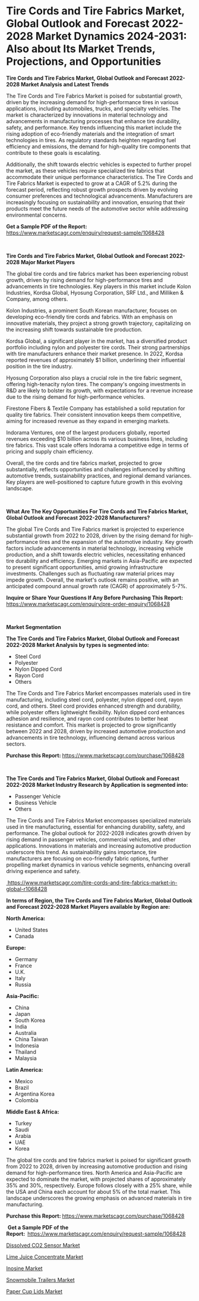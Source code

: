 <p><h1>Tire Cords and Tire Fabrics Market, Global Outlook and Forecast 2022-2028 Market Dynamics 2024-2031: Also about Its Market Trends, Projections, and Opportunities</h1></p><p><strong>Tire Cords and Tire Fabrics Market, Global Outlook and Forecast 2022-2028 Market Analysis and Latest Trends</strong></p>
<p><p>The Tire Cords and Tire Fabrics Market is poised for substantial growth, driven by the increasing demand for high-performance tires in various applications, including automobiles, trucks, and specialty vehicles. The market is characterized by innovations in material technology and advancements in manufacturing processes that enhance tire durability, safety, and performance. Key trends influencing this market include the rising adoption of eco-friendly materials and the integration of smart technologies in tires. As regulatory standards heighten regarding fuel efficiency and emissions, the demand for high-quality tire components that contribute to these goals is escalating.</p><p>Additionally, the shift towards electric vehicles is expected to further propel the market, as these vehicles require specialized tire fabrics that accommodate their unique performance characteristics. The Tire Cords and Tire Fabrics Market is expected to grow at a CAGR of 5.2% during the forecast period, reflecting robust growth prospects driven by evolving consumer preferences and technological advancements. Manufacturers are increasingly focusing on sustainability and innovation, ensuring that their products meet the future needs of the automotive sector while addressing environmental concerns.</p></p>
<p><strong>Get a Sample PDF of the Report:&nbsp;</strong> <a href="https://www.marketscagr.com/enquiry/request-sample/1068428">https://www.marketscagr.com/enquiry/request-sample/1068428</a></p>
<p>&nbsp;</p>
<p><strong>Tire Cords and Tire Fabrics Market, Global Outlook and Forecast 2022-2028 Major Market Players</strong></p>
<p><p>The global tire cords and tire fabrics market has been experiencing robust growth, driven by rising demand for high-performance tires and advancements in tire technologies. Key players in this market include Kolon Industries, Kordsa Global, Hyosung Corporation, SRF Ltd., and Milliken & Company, among others. </p><p>Kolon Industries, a prominent South Korean manufacturer, focuses on developing eco-friendly tire cords and fabrics. With an emphasis on innovative materials, they project a strong growth trajectory, capitalizing on the increasing shift towards sustainable tire production.</p><p>Kordsa Global, a significant player in the market, has a diversified product portfolio including nylon and polyester tire cords. Their strong partnerships with tire manufacturers enhance their market presence. In 2022, Kordsa reported revenues of approximately $1 billion, underlining their influential position in the tire industry.</p><p>Hyosung Corporation also plays a crucial role in the tire fabric segment, offering high-tenacity nylon tires. The company's ongoing investments in R&D are likely to bolster its growth, with expectations for a revenue increase due to the rising demand for high-performance vehicles.</p><p>Firestone Fibers & Textile Company has established a solid reputation for quality tire fabrics. Their consistent innovation keeps them competitive, aiming for increased revenue as they expand in emerging markets.</p><p>Indorama Ventures, one of the largest producers globally, reported revenues exceeding $10 billion across its various business lines, including tire fabrics. This vast scale offers Indorama a competitive edge in terms of pricing and supply chain efficiency.</p><p>Overall, the tire cords and tire fabrics market, projected to grow substantially, reflects opportunities and challenges influenced by shifting automotive trends, sustainability practices, and regional demand variances. Key players are well-positioned to capture future growth in this evolving landscape.</p></p>
<p>&nbsp;</p>
<p><strong>What Are The Key Opportunities For Tire Cords and Tire Fabrics Market, Global Outlook and Forecast 2022-2028 Manufacturers?</strong></p>
<p><p>The global Tire Cords and Tire Fabrics market is projected to experience substantial growth from 2022 to 2028, driven by the rising demand for high-performance tires and the expansion of the automotive industry. Key growth factors include advancements in material technology, increasing vehicle production, and a shift towards electric vehicles, necessitating enhanced tire durability and efficiency. Emerging markets in Asia-Pacific are expected to present significant opportunities, amid growing infrastructure investments. Challenges such as fluctuating raw material prices may impede growth. Overall, the market's outlook remains positive, with an anticipated compound annual growth rate (CAGR) of approximately 5-7%.</p></p>
<p><strong>Inquire or Share Your Questions If Any Before Purchasing This Report:</strong> <a href="https://www.marketscagr.com/enquiry/pre-order-enquiry/1068428">https://www.marketscagr.com/enquiry/pre-order-enquiry/1068428</a></p>
<p>&nbsp;</p>
<p><strong>Market Segmentation</strong></p>
<p><strong>The Tire Cords and Tire Fabrics Market, Global Outlook and Forecast 2022-2028 Market Analysis by types is segmented into:</strong></p>
<p><ul><li>Steel Cord</li><li>Polyester</li><li>Nylon Dipped Cord</li><li>Rayon Cord</li><li>Others</li></ul></p>
<p><p>The Tire Cords and Tire Fabrics Market encompasses materials used in tire manufacturing, including steel cord, polyester, nylon dipped cord, rayon cord, and others. Steel cord provides enhanced strength and durability, while polyester offers lightweight flexibility. Nylon dipped cord enhances adhesion and resilience, and rayon cord contributes to better heat resistance and comfort. This market is projected to grow significantly between 2022 and 2028, driven by increased automotive production and advancements in tire technology, influencing demand across various sectors.</p></p>
<p><strong>Purchase this Report:&nbsp;</strong><a href="https://www.marketscagr.com/purchase/1068428">https://www.marketscagr.com/purchase/1068428</a></p>
<p>&nbsp;</p>
<p><strong>The Tire Cords and Tire Fabrics Market, Global Outlook and Forecast 2022-2028 Market Industry Research by Application is segmented into:</strong></p>
<p><ul><li>Passenger Vehicle</li><li>Business Vehicle</li><li>Others</li></ul></p>
<p><p>The Tire Cords and Tire Fabrics Market encompasses specialized materials used in tire manufacturing, essential for enhancing durability, safety, and performance. The global outlook for 2022-2028 indicates growth driven by rising demand in passenger vehicles, commercial vehicles, and other applications. Innovations in materials and increasing automotive production underscore this trend. As sustainability gains importance, tire manufacturers are focusing on eco-friendly fabric options, further propelling market dynamics in various vehicle segments, enhancing overall driving experience and safety.</p></p>
<p><a href="https://www.marketscagr.com/tire-cords-and-tire-fabrics-market-in-global-r1068428">&nbsp;https://www.marketscagr.com/tire-cords-and-tire-fabrics-market-in-global-r1068428</a></p>
<p><strong>In terms of Region, the Tire Cords and Tire Fabrics Market, Global Outlook and Forecast 2022-2028 Market Players available by Region are:</strong></p>
<p>
    <p> <strong> North America: </strong>
        <ul>
            <li>United States</li>
            <li>Canada</li>
        </ul>
        </p> 
    <p> <strong> Europe: </strong>
        <ul>
            <li>Germany</li>
            <li>France</li>
            <li>U.K.</li>
            <li>Italy</li>
            <li>Russia</li>
        </ul>
        </p> 
    <p> <strong> Asia-Pacific: </strong>
        <ul>
            <li>China</li>
            <li>Japan</li>
            <li>South Korea</li>
            <li>India</li>
            <li>Australia</li>
            <li>China Taiwan</li>
            <li>Indonesia</li>
            <li>Thailand</li>
            <li>Malaysia</li>
        </ul>
        </p> 
    <p> <strong> Latin America: </strong>
        <ul>
            <li>Mexico</li>
            <li>Brazil</li>
            <li>Argentina Korea</li>
            <li>Colombia</li>
        </ul>
        </p> 
    <p> <strong> Middle East & Africa: </strong>
        <ul>
            <li>Turkey</li>
            <li>Saudi</li>
            <li>Arabia</li>
            <li>UAE</li>
            <li>Korea</li>
        </ul>
    </p>
    </p>
<p><p>The global tire cords and tire fabrics market is poised for significant growth from 2022 to 2028, driven by increasing automotive production and rising demand for high-performance tires. North America and Asia-Pacific are expected to dominate the market, with projected shares of approximately 35% and 30%, respectively. Europe follows closely with a 25% share, while the USA and China each account for about 5% of the total market. This landscape underscores the growing emphasis on advanced materials in tire manufacturing.</p></p>
<p><strong>Purchase this Report: </strong><a href="https://www.marketscagr.com/purchase/1068428">https://www.marketscagr.com/purchase/1068428</a></p>
<p>&nbsp;<strong>Get a Sample PDF of the Report:&nbsp;&nbsp;</strong><a href="https://www.marketscagr.com/enquiry/request-sample/1068428">https://www.marketscagr.com/enquiry/request-sample/1068428</a></p>
<p><strong></strong></p>
<p><p><a href="https://medium.com/@samirmayert46/analyzing-key-drivers-in-the-dissolved-co2-sensor-market-market-trends-and-future-outlook-for-a5b4e0dd5913">Dissolved CO2 Sensor Market</a></p><p><a href="https://issuu.com/reportprime-2/docs/lime-juice-concentrate-market-size-_73e46a5538e179">Lime Juice Concentrate Market</a></p><p><a href="https://issuu.com/reportprime-2/docs/inosine-market-size-2030.pptx_5f748b2b202e69">Inosine Market</a></p><p><a href="https://medium.com/@joann3ajg/the-global-snowmobile-trailers-market-is-at-the-forefront-of-innovation-driving-rapid-industry-3db8375ef7f2">Snowmobile Trailers Market</a></p><p><a href="https://www.linkedin.com/pulse/paper-cup-lids-market-growth-segmentation-regional-analysis--fliic?trackingId=Kt6jjFaMTLWMKhmnEPamiQ%3D%3D">Paper Cup Lids Market</a></p></p>